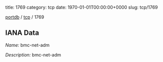 title: 1769
category: tcp
date: 1970-01-01T00:00:00+0000
slug: tcp/1769

[portdb](/) / [tcp](/category/tcp.html) / 1769


## IANA Data

_Name:_ bmc-net-adm

_Description:_ bmc-net-adm

